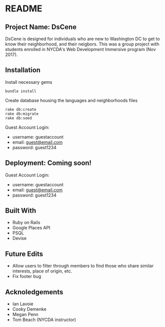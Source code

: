 # README

## Project Name: DsCene

DsCene is designed for individuals who are new to Washington DC to get to know their neighborhood, and their neigbors. This was a group project with students enrolled in NYCDA's Web Development Immersive program (Nov 2017).

## Installation

Install necessary gems
```
bundle install
```
Create database housing the languages and neighborhoods files
```
rake db:create
rake db:migrate
rake db:seed
```
Guest Account Login:

* username: guestaccount
* email: guest@email.com
* password: guest1234

## Deployment: Coming soon!

Guest Account Login:

* username: guestaccount
* email: guest@email.com
* password: guest1234

## Built With
* Ruby on Rails
* Google Places API
* PSQL
* Devise

## Future Edits
* Allow users to filter through members to find those who share similar interests, place of origin, etc.
* Fix footer bug

## Acknoledgements
* Ian Lavoie
* Cooky Demenke
* Megan Penn
* Tom Beach (NYCDA instructor)
